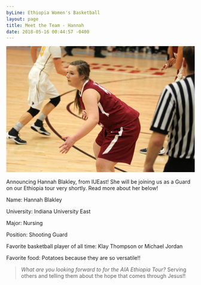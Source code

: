 ```yaml
---
byLine: Ethiopia Women's Basketball
layout: page
title: Meet the Team - Hannah
date: 2018-05-16 00:44:57 -0400
---
```

![](/uploads/2018/05/16/IMG_0773.JPG)

Announcing Hannah Blakley, from IUEast! She will be joining us as a Guard on our Ethiopia tour very shortly. Read more about her below!

Name: Hannah Blakley

University: Indiana University East

Major: Nursing

Position: Shooting Guard

Favorite basketball player of all time: Klay Thompson or Michael Jordan

Favorite food: Potatoes because they are so versatile!!

> _What are you looking forward to for the AIA Ethiopia Tour?_ Serving others and telling them about the hope that comes through Jesus!!